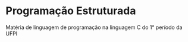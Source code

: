 # Programação Estruturada
 Matéria de linguagem de programação na linguagem C do 1° período da UFPI
